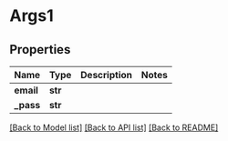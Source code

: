 # Args1

## Properties
Name | Type | Description | Notes
------------ | ------------- | ------------- | -------------
**email** | **str** |  | 
**_pass** | **str** |  | 

[[Back to Model list]](../README.md#documentation-for-models) [[Back to API list]](../README.md#documentation-for-api-endpoints) [[Back to README]](../README.md)


